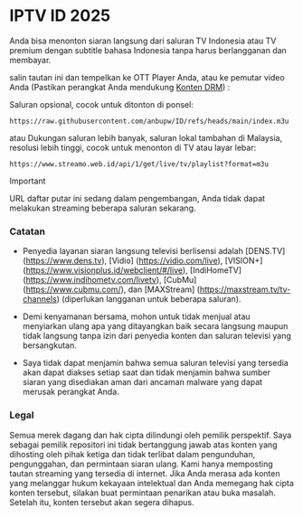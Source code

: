 # IPTV ID 2025
Anda bisa menonton siaran langsung dari saluran TV Indonesia atau TV premium dengan subtitle bahasa Indonesia tanpa harus berlangganan dan membayar.

salin tautan ini dan tempelkan ke OTT Player Anda, atau ke pemutar video Anda (Pastikan perangkat Anda mendukung [Konten DRM](https://support.vidio.com/support/solutions/articles/43000656969-apa-itu-drm-)) :

Saluran opsional, cocok untuk ditonton di ponsel:
```
https://raw.githubusercontent.com/anbupw/ID/refs/heads/main/index.m3u
```
atau Dukungan saluran lebih banyak, saluran lokal tambahan di Malaysia, resolusi lebih tinggi, cocok untuk menonton di TV atau layar lebar:
```
https://www.streamo.web.id/api/1/get/live/tv/playlist?format=m3u
```
> [!IMPORTANT]  
> URL daftar putar ini sedang dalam pengembangan, Anda tidak dapat melakukan streaming beberapa saluran sekarang.

### Catatan

* Penyedia layanan siaran langsung televisi berlisensi adalah [DENS.TV] (https://www.dens.tv), [Vidio] (https://vidio.com/live), [VISION+] (https://www.visionplus.id/webclient/#/live), [IndiHomeTV] (https://www.indihometv.com/livetv), [CubMu] (https://www.cubmu.com/), dan [MAXStream] (https://maxstream.tv/tv-channels) (diperlukan langganan untuk beberapa saluran).

* Demi kenyamanan bersama, mohon untuk tidak menjual atau menyiarkan ulang apa yang ditayangkan baik secara langsung maupun tidak langsung tanpa izin dari penyedia konten dan saluran televisi yang bersangkutan.

* Saya tidak dapat menjamin bahwa semua saluran televisi yang tersedia akan dapat diakses setiap saat dan tidak menjamin bahwa sumber siaran yang disediakan aman dari ancaman malware yang dapat merusak perangkat Anda.

### Legal

Semua merek dagang dan hak cipta dilindungi oleh pemilik perspektif. Saya sebagai pemilik repositori ini tidak bertanggung jawab atas konten yang dihosting oleh pihak ketiga dan tidak terlibat dalam pengunduhan, pengunggahan, dan permintaan siaran ulang. Kami hanya memposting tautan streaming yang tersedia di internet. Jika Anda merasa ada konten yang melanggar hukum kekayaan intelektual dan Anda memegang hak cipta konten tersebut, silakan buat permintaan penarikan atau buka masalah. Setelah itu, konten tersebut akan segera dihapus.
